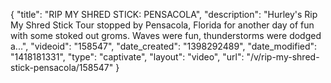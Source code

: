 {
    "title": "RIP MY SHRED STICK: PENSACOLA",
    "description": "Hurley's Rip My Shred Stick Tour stopped by Pensacola, Florida for another day of fun with some stoked out groms. Waves were fun, thunderstorms were dodged a...",
    "videoid": "158547",
    "date_created": "1398292489",
    "date_modified": "1418181331",
    "type": "captivate",
    "layout": "video",
    "url": "\/v\/rip-my-shred-stick-pensacola\/158547"
}